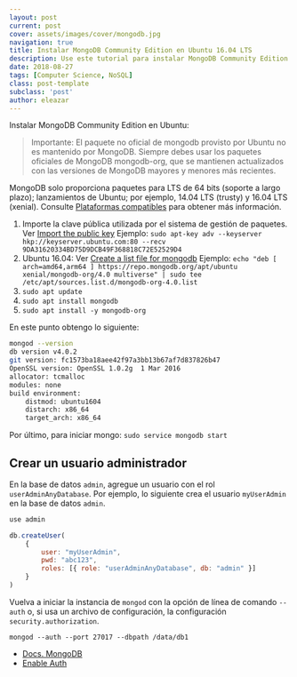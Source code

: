 ```yaml
---
layout: post
current: post
cover: assets/images/cover/mongodb.jpg
navigation: true
title: Instalar MongoDB Community Edition en Ubuntu 16.04 LTS
description: Use este tutorial para instalar MongoDB Community Edition en sistemas LTS Ubuntu Linux usando paquetes .deb.
date: 2018-08-27
tags: [Computer Science, NoSQL]
class: post-template
subclass: 'post'
author: eleazar
---
```


Instalar MongoDB Community Edition en Ubuntu:

> Importante: El paquete no oficial de mongodb provisto por Ubuntu no es mantenido por MongoDB. Siempre debes usar los paquetes oficiales de MongoDB mongodb-org, que se mantienen actualizados con las versiones de MongoDB mayores y menores más recientes.

MongoDB solo proporciona paquetes para LTS de 64 bits (soporte a largo plazo); lanzamientos de Ubuntu; por ejemplo, 14.04 LTS (trusty) y 16.04 LTS (xenial). Consulte [Plataformas compatibles](https://docs.mongodb.com/manual/installation/#mongodb-supported-platforms) para obtener más información.

1. Importe la clave pública utilizada por el sistema de gestión de paquetes. Ver [Import the public key](https://docs.mongodb.com/manual/tutorial/install-mongodb-on-ubuntu/#import-the-public-key-used-by-the-package-management-system) Ejemplo: `sudo apt-key adv --keyserver hkp://keyserver.ubuntu.com:80 --recv 9DA31620334BD75D9DCB49F368818C72E52529D4`
2. Ubuntu 16.04: Ver [Create a list file for mongodb](https://docs.mongodb.com/manual/tutorial/install-mongodb-on-ubuntu/#create-a-list-file-for-mongodb) Ejemplo: `echo "deb [ arch=amd64,arm64 ] https://repo.mongodb.org/apt/ubuntu xenial/mongodb-org/4.0 multiverse" | sudo tee /etc/apt/sources.list.d/mongodb-org-4.0.list`
3. `sudo apt update`
4. `sudo apt install mongodb`
5. `sudo apt install -y mongodb-org`

En este punto obtengo lo siguiente:

```sh
mongod --version
db version v4.0.2
git version: fc1573ba18aee42f97a3bb13b67af7d837826b47
OpenSSL version: OpenSSL 1.0.2g  1 Mar 2016
allocator: tcmalloc
modules: none
build environment:
    distmod: ubuntu1604
    distarch: x86_64
    target_arch: x86_64
```


Por último, para iniciar mongo: `sudo service mongodb start`


## Crear un usuario administrador

En la base de datos `admin`, agregue un usuario con el rol `userAdminAnyDatabase`. Por ejemplo, lo siguiente crea el usuario `myUserAdmin` en la base de datos `admin`.

```javascript
use admin

db.createUser(
    {
        user: "myUserAdmin",
        pwd: "abc123",
        roles: [{ role: "userAdminAnyDatabase", db: "admin" }]
    }
)
```

Vuelva a iniciar la instancia de `mongod` con la opción de línea de comando `--auth` o, si usa un archivo de configuración, la configuración `security.authorization`.

```
mongod --auth --port 27017 --dbpath /data/db1
```


- [Docs. MongoDB](https://docs.mongodb.com/manual/tutorial/install-mongodb-on-ubuntu/)
- [Enable Auth](https://docs.mongodb.com/manual/tutorial/enable-authentication/)
